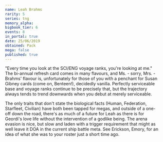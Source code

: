 ```yaml
---
name: Leah Brahms
rarity: 5
series: tng
memory_alpha:
bigbook_tier: 6
events: 8
in_portal: true
date: 25/06/2019
obtained: Pack
mega: false
published: true
---
```


"Every time you look at the SCI/ENG voyage ranks, you're looking at me." The bi-annual refresh card comes in many flavours, and Ms. - sorry, Mrs. - Brahms' flavour is, unfortunately for those of you with a penchant for Susan Gibney cards (come on, Benteen!), decidedly vanilla. Perfectly serviceable base and voyage ranks continue to be precisely that, but the trajectory always tends to trend downwards when you debut at merely serviceable.

The only traits that don't state the biological facts (Human, Federation, Starfleet, Civilian) have both been tapped for megas, and outside of a one-off down the road, there's as much of a future for Leah as there is for Geordi's love life without the intervention of a godlike being. The arena evasion is nice, but slow and laden with a trigger requirement that might as well leave it DOA in the current ship battle meta. See Erickson, Emory, for an idea of what she was to your roster just a short time ago.
